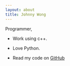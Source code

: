 ```yaml
---
layout: about
title: Johnny Wong
---
```


Programmer, 

- Work using c++.

- Love Python.

- Read my code on [GitHub](http://github.com/johzzy)